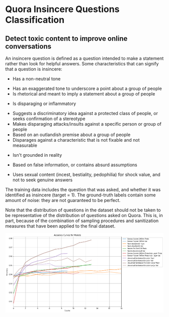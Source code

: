 # **Quora Insincere Questions Classification**
## Detect toxic content to improve online conversations

An insincere question is defined as a question intended to make a statement rather than look for helpful answers. Some characteristics that can signify that a question is insincere:

*   Has a non-neutral tone
- Has an exaggerated tone to underscore a point about a group of people
- Is rhetorical and meant to imply a statement about a group of people
*  Is disparaging or inflammatory
- Suggests a discriminatory idea against a protected class of people, or seeks confirmation of a stereotype
- Makes disparaging attacks/insults against a specific person or group of people
- Based on an outlandish premise about a group of people
- Disparages against a characteristic that is not fixable and not measurable
*  Isn't grounded in reality
- Based on false information, or contains absurd assumptions
*  Uses sexual content (incest, bestiality, pedophilia) for shock value, and not to seek genuine answers


The training data includes the question that was asked, and whether it was identified as insincere (target = 1). The ground-truth labels contain some amount of noise: they are not guaranteed to be perfect.

Note that the distribution of questions in the dataset should not be taken to be representative of the distribution of questions asked on Quora. This is, in part, because of the combination of sampling procedures and sanitization measures that have been applied to the final dataset.




![alt text](https://github.com/vaasu2002/Natural-Language-Processing/blob/main/Transfer%20Learning/Projects/Quora%20Insincere%20Questions%20Classification/images/final_accuracy_matrics.png)
